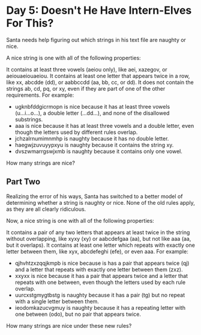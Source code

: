 Day 5: Doesn't He Have Intern-Elves For This?
=============================================

Santa needs help figuring out which strings in his text file are naughty or nice.

A nice string is one with all of the following properties:

It contains at least three vowels (aeiou only), like aei, xazegov, or aeiouaeiouaeiou.
It contains at least one letter that appears twice in a row, like xx, abcdde (dd), or aabbccdd (aa, bb, cc, or dd).
It does not contain the strings ab, cd, pq, or xy, even if they are part of one of the other requirements.
For example:

* ugknbfddgicrmopn is nice because it has at least three vowels (u...i...o...), a double letter (...dd...), and none of the disallowed substrings.
* aaa is nice because it has at least three vowels and a double letter, even though the letters used by different rules overlap.
* jchzalrnumimnmhp is naughty because it has no double letter.
* haegwjzuvuyypxyu is naughty because it contains the string xy.
* dvszwmarrgswjxmb is naughty because it contains only one vowel.

How many strings are nice?

Part Two
--------

Realizing the error of his ways, Santa has switched to a better model of determining whether a string is naughty or nice. None of the old rules apply, as they are all clearly ridiculous.

Now, a nice string is one with all of the following properties:

It contains a pair of any two letters that appears at least twice in the string without overlapping, like xyxy (xy) or aabcdefgaa (aa), but not like aaa (aa, but it overlaps).
It contains at least one letter which repeats with exactly one letter between them, like xyx, abcdefeghi (efe), or even aaa.
For example:

* qjhvhtzxzqqjkmpb is nice because is has a pair that appears twice (qj) and a letter that repeats with exactly one letter between them (zxz).
* xxyxx is nice because it has a pair that appears twice and a letter that repeats with one between, even though the letters used by each rule overlap.
* uurcxstgmygtbstg is naughty because it has a pair (tg) but no repeat with a single letter between them.
* ieodomkazucvgmuy is naughty because it has a repeating letter with one between (odo), but no pair that appears twice.

How many strings are nice under these new rules?


